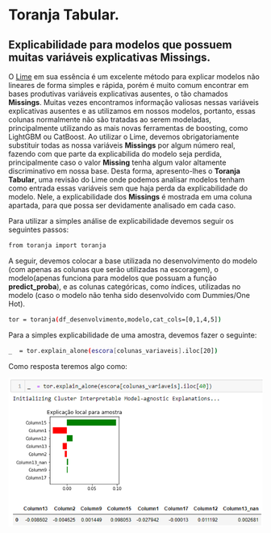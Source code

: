 # Toranja Tabular.
## Explicabilidade para modelos que possuem muitas variáveis explicativas Missings.

O [Lime](https://github.com/marcotcr/lime) em sua essência é um excelente método para explicar modelos não lineares de forma simples e rápida, porém é muito comum encontrar em bases produtivas variáveis explicativas ausentes, o tão chamados **Missings**. Muitas vezes encontramos informação valiosas nessas variáveis explicativas ausentes e as utilizamos em nossos modelos, portanto, essas colunas normalmente não são tratadas ao serem modeladas, principalmente utilizando as mais novas ferramentas de boosting, como LightGBM ou CatBoost.
Ao utilizar o Lime, devemos obrigatoriamente substituir todas as nossa variáveis **Missings** por algum número real, fazendo com que parte da explicabilida do modelo seja perdida, principalmente caso o valor **Missing** tenha algum valor altamente discriminativo em nossa base. Desta forma, apresento-lhes o **Toranja Tabular**, uma revisão do Lime onde podemos analisar modelos tenham como entrada essas variáveis sem que haja perda da explicabilidade do modelo. Nele, a explicabilidade dos **Missings** é mostrada em uma coluna apartada, para que possa ser devidamente analisado em cada caso.

Para utilizar a simples análise de explicabilidade devemos seguir os seguintes passos:

```sh
from toranja import toranja
```
A seguir, devemos colocar a base utilizada no desenvolvimento do modelo (com apenas as colunas que serão utilizadas na escoragem), o modelo(apenas funciona para modelos que possuam a função **predict_proba**), e as colunas categóricas, como índices, utilizadas no modelo (caso o modelo não tenha sido desenvolvido com Dummies/One Hot).

```sh
tor = toranja(df_desenvolvimento,modelo,cat_cols=[0,1,4,5])
```

Para a simples explicabilidade de uma amostra, devemos fazer o seguinte:

```sh
_  = tor.explain_alone(escora[colunas_variaveis].iloc[20])
```
Como resposta teremos algo como:

![explicabilidade_simples](imagens/explicabilidade_simples.PNG)
